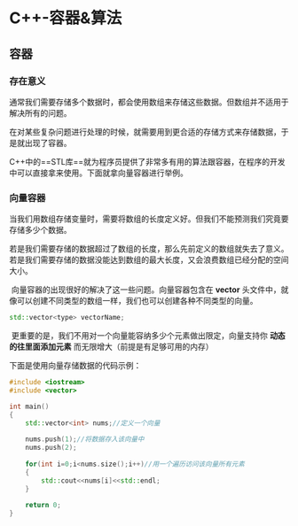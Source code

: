 # C++-容器&算法

## 容器



### 存在意义

​	通常我们需要存储多个数据时，都会使用数组来存储这些数据。但数组并不适用于解决所有的问题。

​	在对某些复杂问题进行处理的时候，就需要用到更合适的存储方式来存储数据，于是就出现了容器。

​	C++中的==STL库==就为程序员提供了非常多有用的算法跟容器，在程序的开发中可以直接拿来使用。下面就拿向量容器进行举例。



### 向量容器

​	当我们用数组存储变量时，需要将数组的长度定义好。但我们不能预测我们究竟要存储多少个数据。

​	若是我们需要存储的数据超过了数组的长度，那么先前定义的数组就失去了意义。若是我们需要存储的数据没能达到数组的最大长度，又会浪费数组已经分配的空间大小。

​	向量容器的出现很好的解决了这一些问题。向量容器包含在 **vector** 头文件中，就像可以创建不同类型的数组一样，我们也可以创建各种不同类型的向量。

~~~c++
std::vector<type> vectorName;
~~~

​	更重要的是，我们不用对一个向量能容纳多少个元素做出限定，向量支持你   **动态的往里面添加元素** 而无限增大（前提是有足够可用的内存）

下面是使用向量存储数据的代码示例：

~~~c++
#include <iostream>
#include <vector>

int main()
{
    std::vector<int> nums;//定义一个向量
    
    nums.push(1);//将数据存入该向量中
    nums.push(2);
    
    for(int i=0;i<nums.size();i++)//用一个遍历访问该向量所有元素
    {
        std::cout<<nums[i]<<std::endl;
    }
    
    return 0;
}
~~~


